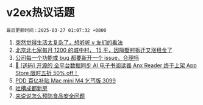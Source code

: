 # v2ex热议话题

`最后更新时间：2025-03-27 01:07:32 +0800`

1. [突然觉得生活太复杂了，想听听 v 友们的看法](https://www.v2ex.com/t/1121122)
1. [北京北七家每月 1200 的城中村， 15 平，因隔壁村拆迁又涨租金了](https://www.v2ex.com/t/1121079)
1. [公司每一个功能或 bug 都要新开一个 issue，合理吗](https://www.v2ex.com/t/1121115)
1. [🎁 [送码] 开源的 全平台数据同步 AI 电子书阅读器 Anx Reader 终于上架 App Store 限时五折 50% off！](https://www.v2ex.com/t/1121077)
1. [PDD 百亿补贴 Mac mini M4 乞丐版 3099](https://www.v2ex.com/t/1121085)
1. [吐槽成都新房](https://www.v2ex.com/t/1121100)
1. [来说说怎么预防食品安全问题](https://www.v2ex.com/t/1121097)

